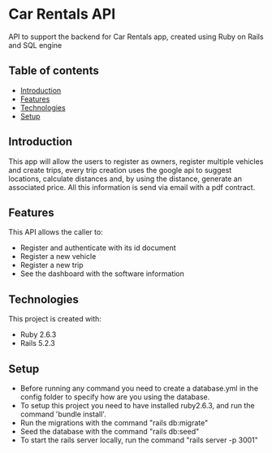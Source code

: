 # Car Rentals API
API to support the backend for Car Rentals app, created using Ruby on Rails and SQL engine

## Table of contents
* [Introduction](#introduction)
* [Features](#features)
* [Technologies](#technologies)
* [Setup](#setup)

## Introduction
This app will allow the users to register as owners, register multiple vehicles and create trips, every trip creation uses the google api to suggest locations, calculate distances and, by using the distance, generate an associated price. All this information is send via email with a pdf contract.

## Features
This API allows the caller to:

* Register and authenticate with its id document
* Register a new vehicle
* Register a new trip
* See the dashboard with the software information

## Technologies
This project is created with:

* Ruby 2.6.3
* Rails 5.2.3

## Setup
* Before running any command you need to create a database.yml in the config folder to specify how are you using the database.
* To setup this project you need to have installed ruby2.6.3, and run the command 'bundle install'.
* Run the migrations with the command "rails db:migrate"
* Seed the database with the command "rails db:seed"
* To start the rails server locally, run the command "rails server -p 3001"
